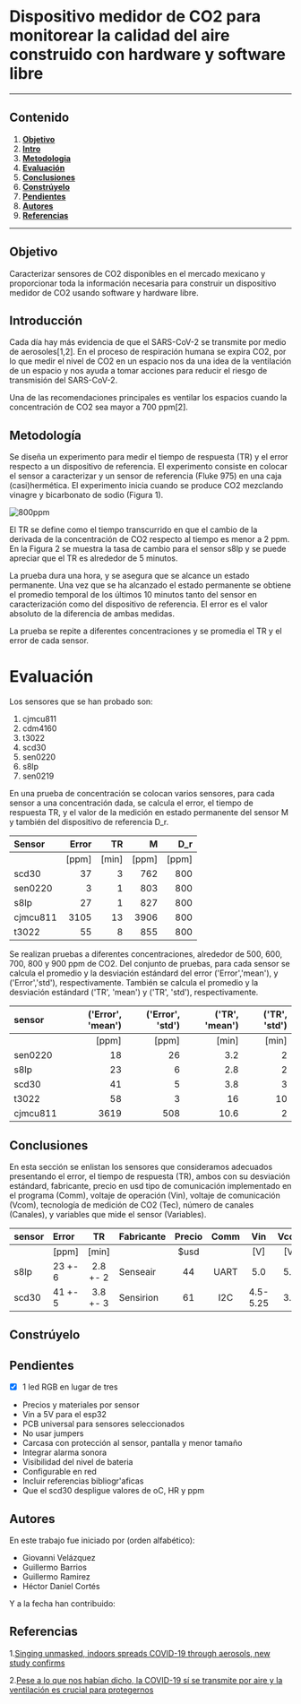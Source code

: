 # Dispositivo medidor de  CO2 para monitorear la calidad del aire construido con hardware y software libre

___
## Contenido

1. [**Objetivo**](#Objetivo)
2. [**Intro**](#Introducción)
3. [**Metodologia**](#Metodología)
4. [**Evaluación**](#Evaluación)
5. [**Conclusiones**](#Conclusiones)
6. [**Constrúyelo**](#Constrúyelo)
7. [**Pendientes**](#Pendientes)
8. [**Autores**](#Autores)
9. [**Referencias**](#Referencias)

___

## Objetivo

Caracterizar sensores de CO2 disponibles en el mercado mexicano y proporcionar
toda la información necesaria para construir un dispositivo medidor de CO2 usando
software y hardware libre.


## Introducción

Cada día hay más evidencia de que el SARS-CoV-2 se transmite por medio de aerosoles[1,2].
En el proceso de respiración humana se expira CO2,  por lo que medir
el nivel de CO2 en un espacio nos da una idea de la ventilación de un espacio
y nos ayuda a tomar acciones para
reducir el riesgo de transmisión del SARS-CoV-2.

Una de las recomendaciones principales
es ventilar los espacios
cuando la concentración de CO2 sea mayor a 700 ppm[2].


## Metodología
Se diseña un experimento para medir el tiempo de respuesta (TR)
y el error respecto a un dispositivo de referencia. El experimento
consiste en colocar el sensor a caracterizar y un sensor de referencia (Fluke 975)
en una caja (casi)hermética. El experimento inicia cuando se produce CO2 mezclando
vinagre y bicarbonato de sodio (Figura 1).


![800ppm](https://github.com/Dispositivos-Edificio-Bioclimatico/co2/blob/6793b8df06d98f5591a92e80fcb6b1445978810d/sensores_vco2/img/800ppm.png "800ppm")

El TR se define como el tiempo transcurrido  en que el cambio
de la derivada de la concentración de CO2
respecto al tiempo es menor a 2 ppm. En  la  Figura 2 se muestra
la tasa de cambio para el sensor s8lp y se puede apreciar que el TR es alrededor de 5 minutos.

La prueba dura una hora, y se asegura que se alcance un estado permanente. Una vez
que se ha alcanzado el estado permanente  se obtiene el promedio temporal
de los últimos 10 minutos tanto del sensor en caracterización como del dispositivo de referencia. El
error es el valor absoluto de la diferencia de ambas medidas.

La prueba se repite a diferentes concentraciones y se promedia el TR y el error de cada sensor.





# Evaluación


Los sensores que se han probado son:

1. cjmcu811
2. cdm4160
3. t3022
4. scd30
5. sen0220
6. s8lp
7. sen0219

En una prueba de concentración se colocan varios sensores,
para cada sensor a una concentración dada, se calcula el error, el
tiempo de respuesta TR, y el valor de la medición en estado permanente
del sensor M y también del dispositivo de referencia D_r.

|         Sensor         |   Error |   TR  |    M |   D_r |
|:-----------------------|--------:|------:|-----:|------:|
|                        |   [ppm] | [min] |[ppm] | [ppm] |
| scd30                  |      37 |     3 |  762 |   800 |
| sen0220                |       3 |     1 |  803 |   800 |
| s8lp                   |      27 |     1 |  827 |   800 |
| cjmcu811               |    3105 |    13 | 3906 |   800 |
| t3022                  |      55 |     8 |  855 |   800 |



Se realizan pruebas a diferentes concentraciones, alrededor de 500, 600, 700, 800 y 900 ppm
de CO2. Del conjunto de pruebas, para cada sensor se calcula
el promedio y la desviación estándard
del error ('Error','mean'), y ('Error','std'), respectivamente.
También se calcula el promedio y la desviación estándard  ('TR', 'mean')  y
('TR', 'std'), respectivamente.


| sensor   |   ('Error', 'mean') |   ('Error', 'std') |   ('TR', 'mean')  |   ('TR', 'std')  |
|:---------|--------------------:|-------------------:|------------------:|-----------------:|
|          |       [ppm]         |        [ppm]       |      [min]        |        [min]     |
| sen0220  |                  18 |                 26 |               3.2 |                2 |
| s8lp     |                  23 |                  6 |               2.8 |                2 |
| scd30    |                  41 |                  5 |               3.8 |                3 |
| t3022    |                  58 |                  3 |              16   |               10 |
| cjmcu811 |                3619 |                508 |              10.6 |                2 |


## Conclusiones
En esta sección se enlistan los sensores que consideramos adecuados presentando el error,
el tiempo de respuesta (TR), ambos con su desviación estándard,  fabricante,  precio en usd
 tipo de comunicación implementado en el programa (Comm),
 voltaje de operación (Vin),  voltaje de comunicación (Vcom),  tecnología de medición de CO2 (Tec),
  número de canales (Canales), y
  variables que mide el sensor (Variables).


| sensor    |  Error      |  TR      | Fabricante  | Precio |   Comm |   Vin     |    Vcom |   Tec  |   Canales  | Variables  |
| :-----    |  :--        |  :--:    |  :--        | :--:   |  :--:  | :---:     | :---:   |  :---: | :-------:  | :-------:  |
|           |  [ppm]      |  [min]   |             | $usd   |        |  [V]      |  [V]    |        |            |            |         
| s8lp      |  23 +- 6    | 2.8 +- 2 |  Senseair   |  44    |   UART |   5.0     |  5.0    |   NDIR |      1     | ppm        |
| scd30     |  41 +- 5    | 3.8 +- 3 |  Sensirion  |  61    |   I2C  | 4.5-5.25  |  3.3    |  NDIR  |      2     | ppm, oC, HR|



## Constrúyelo



## Pendientes    

* [x] 1 led RGB en lugar de tres
* Precios y materiales por sensor
* Vin a 5V para el esp32
* PCB universal para sensores seleccionados
* No usar jumpers
* Carcasa con protección al sensor, pantalla y menor tamaño
* Integrar alarma sonora
* Visibilidad del nivel de bateria
* Configurable en red
* Incluir referencias bibliogr'aficas
* Que el scd30 despligue valores de oC, HR y ppm


## Autores

En este trabajo fue iniciado por (orden alfabético):

* Giovanni Velázquez
* Guillermo Barrios
* Guillermo Ramirez
* Héctor Daniel Cortés

Y a la fecha han contribuido:


## Referencias

1.[Singing unmasked, indoors spreads COVID-19 through aerosols, new study confirms](https://www.colorado.edu/today/2020/09/17/singing-unmasked-indoors-spreads-covid-19-through-aerosols-new-study-confirms)

2.[Pese a lo que nos habían dicho, la COVID-19 sí se transmite por aire y la ventilación es crucial para protegernos](https://unamglobal.unam.mx/pese-a-lo-que-nos-habian-dicho-la-covid-19-si-se-transmite-por-aire-y-la-ventilacion-es-crucial-para-protegernos/?fbclid=IwAR0sW6vuGHWTH13rlhkBLLkxjZxu5v7fGgK68bcxknCwfhoOIFyJ7NPaWW8)

